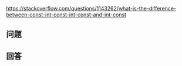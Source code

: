 <https://stackoverflow.com/questions/1143262/what-is-the-difference-between-const-int-const-int-const-and-int-const>

## 问题



## 回答
